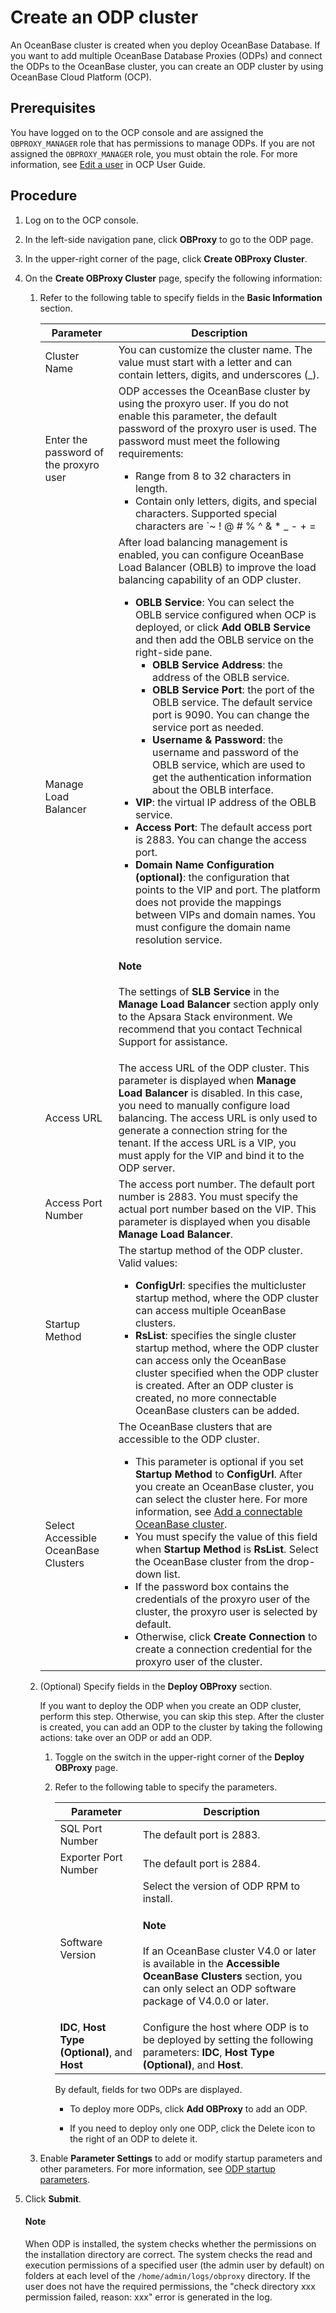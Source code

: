 # Create an ODP cluster

An OceanBase cluster is created when you deploy OceanBase Database. If you want to add multiple OceanBase Database Proxies (ODPs) and connect the ODPs to the OceanBase cluster, you can create an ODP cluster by using OceanBase Cloud Platform (OCP).

## Prerequisites

You have logged on to the OCP console and are assigned the `OBPROXY_MANAGER` role that has permissions to manage ODPs. If you are not assigned the `OBPROXY_MANAGER` role, you must obtain the role. For more information, see [Edit a user](https://en.oceanbase.com/docs/enterprise-oceanbase-ocp-en-10000000000838749) in OCP User Guide.

## Procedure

1. Log on to the OCP console.

2. In the left-side navigation pane, click **OBProxy** to go to the ODP page.

3. In the upper-right corner of the page, click **Create OBProxy Cluster**.

4. On the **Create OBProxy Cluster** page, specify the following information:

   1. Refer to the following table to specify fields in the **Basic Information** section.

      | Parameter | Description |
      |------------------------|---------------------------------------------------------------------------------------------------------------------------|
      | Cluster Name | You can customize the cluster name. The value must start with a letter and can contain letters, digits, and underscores (_).  |
      | Enter the password of the proxyro user | ODP accesses the OceanBase cluster by using the proxyro user. If you do not enable this parameter, the default password of the proxyro user is used. The password must meet the following requirements:<ul><li>Range from 8 to 32 characters in length. </li><li>Contain only letters, digits, and special characters. Supported special characters are `~ ! @ # % ^ & * _ - + = | ( ) { } [ ] : ; , . ? /` </li><li>Contain at least two uppercase letters, two lowercase letters, two digits, and two special characters.  </li></ul> |
      | Manage Load Balancer | After load balancing management is enabled, you can configure OceanBase Load Balancer (OBLB) to improve the load balancing capability of an ODP cluster. <ul><li>**OBLB Service**: You can select the OBLB service configured when OCP is deployed, or click **Add OBLB Service** and then add the OBLB service on the right-side pane. <ul><li>**OBLB Service Address**: the address of the OBLB service. </li><li>**OBLB Service Port**: the port of the OBLB service. The default service port is 9090. You can change the service port as needed. </li><li>**Username & Password**: the username and password of the OBLB service, which are used to get the authentication information about the OBLB interface. </li></ul></li><li>**VIP**: the virtual IP address of the OBLB service. </li><li>**Access Port**: The default access port is 2883. You can change the access port. </li><li>**Domain Name Configuration (optional)**: the configuration that points to the VIP and port. The platform does not provide the mappings between VIPs and domain names. You must configure the domain name resolution service. </li></ul><main id="notice" type='explain'><h4>Note</h4><p>The settings of <b>SLB Service</b> in the <b>Manage Load Balancer</b> section apply only to the Apsara Stack environment. We recommend that you contact Technical Support for assistance. </p></main> |
      | Access URL | The access URL of the ODP cluster. This parameter is displayed when **Manage Load Balancer** is disabled. In this case, you need to manually configure load balancing. The access URL is only used to generate a connection string for the tenant. If the access URL is a VIP, you must apply for the VIP and bind it to the ODP server.  |
      | Access Port Number | The access port number. The default port number is 2883. You must specify the actual port number based on the VIP. This parameter is displayed when you disable **Manage Load Balancer**.  |
      | Startup Method | The startup method of the ODP cluster. Valid values: <ul><li> **ConfigUrl**: specifies the multicluster startup method, where the ODP cluster can access multiple OceanBase clusters.    </li><li> **RsList**: specifies the single cluster startup method, where the ODP cluster can access only the OceanBase cluster specified when the ODP cluster is created. After an ODP cluster is created, no more connectable OceanBase clusters can be added. </li> </ul> |
      | Select Accessible OceanBase Clusters | The OceanBase clusters that are accessible to the ODP cluster.  <ul><li> This parameter is optional if you set **Startup Method** to **ConfigUrl**. After you create an OceanBase cluster, you can select the cluster here. For more information, see [Add a connectable OceanBase cluster](../200.manage-obproxy-clusters/600.manage-ob-cluster-in-obproxy.md).    </li><li> You must specify the value of this field when **Startup Method** is **RsList**.  Select the OceanBase cluster from the drop-down list.  </li><li> If the password box contains the credentials of the proxyro user of the cluster, the proxyro user is selected by default.    </li><li>Otherwise, click **Create Connection** to create a connection credential for the proxyro user of the cluster.  </li> </ul> |

      <!-- ![08261923](https://obbusiness-private.oss-cn-shanghai.aliyuncs.com/doc/img/observer-enterprise/V4.1.0/user-guide/odp-management/create-odp-cluster-basic-information.png) -->

   2. (Optional) Specify fields in the **Deploy OBProxy** section.

      If you want to deploy the ODP when you create an ODP cluster, perform this step. Otherwise, you can skip this step. After the cluster is created, you can add an ODP to the cluster by taking the following actions: take over an ODP or add an ODP.

      1. Toggle on the switch in the upper-right corner of the **Deploy OBProxy** page.

      2. Refer to the following table to specify the parameters.

         | Parameter | Description |
         |-----------------|--------------------------------------------------------------|
         | SQL Port Number | The default port is 2883.  |
         | Exporter Port Number | The default port is 2884.  |
         | Software Version | Select the version of ODP RPM to install. <main id="notice" type='explain'><h4>Note</h4><p>If an OceanBase cluster V4.0 or later is available in the <b>Accessible OceanBase Clusters</b> section, you can only select an ODP software package of V4.0.0 or later. </p></main> |
         | **IDC**, **Host Type (Optional)**, and **Host** | Configure the host where ODP is to be deployed by setting the following parameters: **IDC**, **Host Type (Optional)**, and **Host**.  |

         <!-- ![08261945](https://obbusiness-private.oss-cn-shanghai.aliyuncs.com/doc/img/observer-enterprise/V4.1.0/user-guide/odp-management/depoly-odp.png) -->

         By default, fields for two ODPs are displayed.

         * To deploy more ODPs, click **Add OBProxy** to add an ODP.

         * If you need to deploy only one ODP, click the Delete icon to the right of an ODP to delete it.

   3. Enable **Parameter Settings** to add or modify startup parameters and other parameters. For more information, see [ODP startup parameters](../400.odp-cluster-parameters.md).

      <!-- ![4](https://obbusiness-private.oss-cn-shanghai.aliyuncs.com/doc/img/observer-enterprise/V4.1.0/user-guide/odp-management/set-parameters.png) -->

5. Click **Submit**.

   <main id="notice" type='explain'>
   <h4>Note</h4>
   <p>When ODP is installed, the system checks whether the permissions on the installation directory are correct. The system checks the read and execution permissions of a specified user (the admin user by default) on folders at each level of the <code>/home/admin/logs/obproxy</code> directory. If the user does not have the required permissions, the "check directory xxx permission failed, reason: xxx" error is generated in the log. </p>
   </main>
